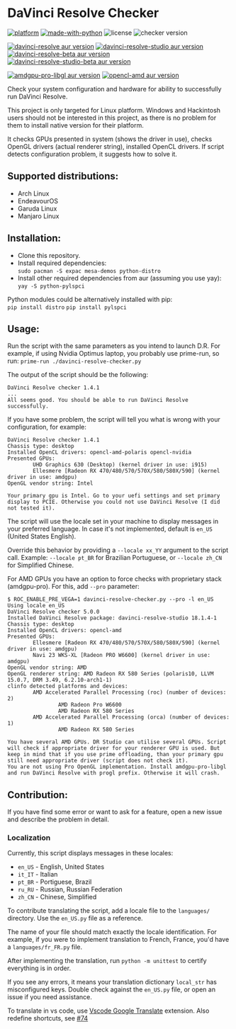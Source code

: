 # DaVinci Resolve Checker
[![platform](https://img.shields.io/badge/platform-linux-lightgrey.svg)](https://en.wikipedia.org/wiki/Linux)
[![made-with-python](https://img.shields.io/badge/Made%20with-Python-1f425f.svg)](https://www.python.org/)
![license](https://img.shields.io/github/license/Ashark/davinci-resolve-checker.svg)
![checker version](https://img.shields.io/badge/checker_version-5.0.0-green.svg)

[![davinci-resolve aur version](https://img.shields.io/aur/version/davinci-resolve?label=davinci-resolve)](https://aur.archlinux.org/packages/davinci-resolve)
[![davinci-resolve-studio aur version](https://img.shields.io/aur/version/davinci-resolve-studio?label=davinci-resolve-studio)](https://aur.archlinux.org/packages/davinci-resolve-studio)
[![davinci-resolve-beta aur version](https://img.shields.io/aur/version/davinci-resolve-beta?label=davinci-resolve-beta)](https://aur.archlinux.org/packages/davinci-resolve-beta)
[![davinci-resolve-studio-beta aur version](https://img.shields.io/aur/version/davinci-resolve-studio-beta?label=davinci-resolve-studio-beta)](https://aur.archlinux.org/packages/davinci-resolve-studio-beta)

[![amdgpu-pro-libgl aur version](https://img.shields.io/aur/version/amdgpu-pro-libgl?label=amdgpu-pro-libgl)](https://aur.archlinux.org/packages/amdgpu-pro-libgl)
[![opencl-amd aur version](https://img.shields.io/aur/version/opencl-amd?label=opencl-amd)](https://aur.archlinux.org/packages/opencl-amd)

Check your system configuration and hardware for ability to successfully run DaVinci Resolve.

This project is only targeted for Linux platform. Windows and Hackintosh users should not be interested in this project, as there is no problem for them to install native version for their platform.

It checks GPUs presented in system (shows the driver in use), checks OpenGL drivers (actual renderer string), installed OpenCL drivers.
If script detects configuration problem, it suggests how to solve it.

## Supported distributions:

* Arch Linux
* EndeavourOS
* Garuda Linux
* Manjaro Linux

## Installation:

* Clone this repository.
* Install required dependencies:  
`sudo pacman -S expac mesa-demos python-distro`
* Install other required dependencies from aur (assuming you use yay):  
`yay -S python-pylspci`

Python modules could be alternatively installed with pip:  
`pip install distro`
`pip install pylspci`

## Usage:

Run the script with the same parameters as you intend to launch D.R.
For example, if using Nvidia Optimus laptop, you probably use prime-run, so run:
`prime-run ./davinci-resolve-checker.py`

The output of the script should be the following:
```
DaVinci Resolve checker 1.4.1
...
All seems good. You should be able to run DaVinci Resolve successfully.
```

If you have some problem, the script will tell you what is wrong with your configuration, for example:
```
DaVinci Resolve checker 1.4.1
Chassis type: desktop
Installed OpenCL drivers: opencl-amd-polaris opencl-nvidia
Presented GPUs:
        UHD Graphics 630 (Desktop) (kernel driver in use: i915)
        Ellesmere [Radeon RX 470/480/570/570X/580/580X/590] (kernel driver in use: amdgpu)
OpenGL vendor string: Intel

Your primary gpu is Intel. Go to your uefi settings and set primary display to PCIE. Otherwise you could not use DaVinci Resolve (I did not tested it).
```

The script will use the locale set in your machine to display messages in your preferred language. In case it's not implemented, default is `en_US` (United States English).

Override this behavior by providing a `--locale xx_YY` argument to the script call. Example: `--locale pt_BR` for Brazilian Portuguese, or `--locale zh_CN` for Simplified Chinese.

For AMD GPUs you have an option to force checks with proprietary stack (amdgpu-pro). For this, add `--pro` parameter:
```
$ ROC_ENABLE_PRE_VEGA=1 davinci-resolve-checker.py --pro -l en_US
Using locale en_US
DaVinci Resolve checker 5.0.0
Installed DaVinci Resolve package: davinci-resolve-studio 18.1.4-1
Chassis type: desktop
Installed OpenCL drivers: opencl-amd
Presented GPUs:
        Ellesmere [Radeon RX 470/480/570/570X/580/580X/590] (kernel driver in use: amdgpu)
        Navi 23 WKS-XL [Radeon PRO W6600] (kernel driver in use: amdgpu)
OpenGL vendor string: AMD
OpenGL renderer string: AMD Radeon RX 580 Series (polaris10, LLVM 15.0.7, DRM 3.49, 6.2.10-arch1-1)
clinfo detected platforms and devices:
        AMD Accelerated Parallel Processing (roc) (number of devices: 2)
                AMD Radeon Pro W6600
                AMD Radeon RX 580 Series
        AMD Accelerated Parallel Processing (orca) (number of devices: 1)
                AMD Radeon RX 580 Series

You have several AMD GPUs. DR Studio can utilise several GPUs. Script will check if appropriate driver for your renderer GPU is used. But keep in mind that if you use prime offloading, than your primary gpu still need appropriate driver (script does not check it).
You are not using Pro OpenGL implementation. Install amdgpu-pro-libgl and run DaVinci Resolve with progl prefix. Otherwise it will crash.
```

## Contribution:

If you have find some error or want to ask for a feature, open a new issue and describe the problem in detail.

### Localization

Currently, this script displays messages in these locales:

* `en_US` - English, United States
* `it_IT` - Italian
* `pt_BR` - Portiguese, Brazil
* `ru_RU` - Russian, Russian Federation
* `zh_CN` - Chinese, Simplified

To contribute translating the script, add a locale file to the `languages/` directory. Use the `en_US.py` file as a reference.

The name of your file should match exactly the locale identification. For example, if you were to implement translation to French, France, you'd have a `languages/fr_FR.py` file.

After implementing the translation, run `python -m unittest` to certify everything is in order.

If you see any errors, it means your translation dictionary `local_str` has misconfigured keys. Double check against the `en_US.py` file, or open an issue if you need assistance.

To translate in vs code, use [Vscode Google Translate](https://marketplace.visualstudio.com/items?itemName=funkyremi.vscode-google-translate) extension. Also redefine shortcuts, see [#74](https://github.com/funkyremi/vscode-google-translate/issues/74)
